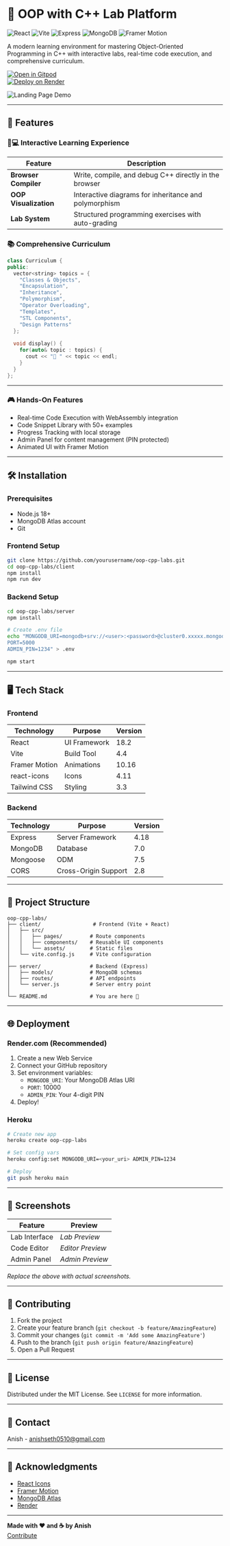 
# 🚀 OOP with C++ Lab Platform

![React](https://img.shields.io/badge/React-18.2.0-%2361DAFB?logo=react)
![Vite](https://img.shields.io/badge/Vite-4.4.5-%646CFF?logo=vite)
![Express](https://img.shields.io/badge/Express-4.18.2-%23000000?logo=express)
![MongoDB](https://img.shields.io/badge/MongoDB-7.0-%2347A248?logo=mongodb)
![Framer Motion](https://img.shields.io/badge/Framer%20Motion-10.16.0-%23000000)

A modern learning environment for mastering Object-Oriented Programming in C++ with interactive labs, real-time code execution, and comprehensive curriculum.

[![Open in Gitpod](https://gitpod.io/button/open-in-gitpod.svg)](https://gitpod.io/#https://github.com/yourusername/oop-cpp-labs)  
[![Deploy on Render](https://render.com/images/deploy-to-render-button.svg)](https://render.com/deploy)

![Landing Page Demo](https://via.placeholder.com/1920x800/0f172a/64748b?text=OOP+C%2B%2B+Learning+Platform)

---

## 🌟 Features

### 🧑💻 Interactive Learning Experience

| Feature               | Description                                                                 |
|-----------------------|-----------------------------------------------------------------------------|
| **Browser Compiler**  | Write, compile, and debug C++ directly in the browser                       |
| **OOP Visualization** | Interactive diagrams for inheritance and polymorphism                       |
| **Lab System**        | Structured programming exercises with auto-grading                          |

### 📚 Comprehensive Curriculum

```cpp
class Curriculum {
public:
  vector<string> topics = {
    "Classes & Objects",
    "Encapsulation",
    "Inheritance",
    "Polymorphism",
    "Operator Overloading",
    "Templates",
    "STL Components",
    "Design Patterns"
  };
  
  void display() {
    for(auto& topic : topics) {
      cout << "📘 " << topic << endl;
    }
  }
};
```

---

### 🎮 Hands-On Features

- Real-time Code Execution with WebAssembly integration  
- Code Snippet Library with 50+ examples  
- Progress Tracking with local storage  
- Admin Panel for content management (PIN protected)  
- Animated UI with Framer Motion  

---

## 🛠️ Installation

### Prerequisites

- Node.js 18+
- MongoDB Atlas account
- Git

### Frontend Setup

```bash
git clone https://github.com/yourusername/oop-cpp-labs.git
cd oop-cpp-labs/client
npm install
npm run dev
```

### Backend Setup

```bash
cd oop-cpp-labs/server
npm install

# Create .env file
echo "MONGODB_URI=mongodb+srv://<user>:<password>@cluster0.xxxxx.mongodb.net/oop-labs?retryWrites=true&w=majority
PORT=5000
ADMIN_PIN=1234" > .env

npm start
```

---

## 🖥️ Tech Stack

### Frontend

| Technology       | Purpose      | Version |
|------------------|--------------|---------|
| React            | UI Framework | 18.2    |
| Vite             | Build Tool   | 4.4     |
| Framer Motion    | Animations   | 10.16   |
| react-icons      | Icons        | 4.11    |
| Tailwind CSS     | Styling      | 3.3     |

### Backend

| Technology | Purpose                   | Version |
|------------|---------------------------|---------|
| Express    | Server Framework          | 4.18    |
| MongoDB    | Database                  | 7.0     |
| Mongoose   | ODM                       | 7.5     |
| CORS       | Cross-Origin Support      | 2.8     |

---

## 📂 Project Structure

```
oop-cpp-labs/
├── client/                 # Frontend (Vite + React)
│   ├── src/
│   │   ├── pages/         # Route components
│   │   ├── components/    # Reusable UI components
│   │   └── assets/        # Static files
│   └── vite.config.js     # Vite configuration
│
├── server/                # Backend (Express)
│   ├── models/            # MongoDB schemas
│   ├── routes/            # API endpoints
│   └── server.js          # Server entry point
│
└── README.md              # You are here 📍
```

---

## 🌐 Deployment

### Render.com (Recommended)

1. Create a new Web Service  
2. Connect your GitHub repository  
3. Set environment variables:
   - `MONGODB_URI`: Your MongoDB Atlas URI  
   - `PORT`: 10000  
   - `ADMIN_PIN`: Your 4-digit PIN  
4. Deploy!

### Heroku

```bash
# Create new app
heroku create oop-cpp-labs

# Set config vars
heroku config:set MONGODB_URI=<your_uri> ADMIN_PIN=1234

# Deploy
git push heroku main
```

---

## 📸 Screenshots

| Feature        | Preview          |
|----------------|------------------|
| Lab Interface  | _Lab Preview_    |
| Code Editor    | _Editor Preview_ |
| Admin Panel    | _Admin Preview_  |

_Replace the above with actual screenshots._

---

## 🤝 Contributing

1. Fork the project  
2. Create your feature branch (`git checkout -b feature/AmazingFeature`)  
3. Commit your changes (`git commit -m 'Add some AmazingFeature'`)  
4. Push to the branch (`git push origin feature/AmazingFeature`)  
5. Open a Pull Request  

---

## 📜 License

Distributed under the MIT License. See `LICENSE` for more information.

---

## 💬 Contact

Anish  - anishseth0510@gmail.com

---

## 🙏 Acknowledgments

- [React Icons](https://react-icons.github.io/react-icons)
- [Framer Motion](https://www.framer.com/motion/)
- [MongoDB Atlas](https://www.mongodb.com/atlas)
- [Render](https://render.com)

---

**Made with ❤️ and ☕ by Anish**  
[Contribute](https://github.com/yourusername/oop-cpp-labs/issues)
